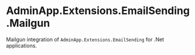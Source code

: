 # AdminApp.Extensions.EmailSending.Mailgun

Mailgun integration of `AdminApp.Extensions.EmailSending` for .Net applications.
